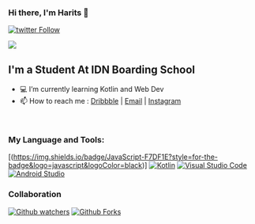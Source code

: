 ### Hi there, I'm Harits 🤘

[![twitter Follow](https://img.shields.io/twitter/follow/risshaaaa?style=social?color=1DA1F2&logo=twitter&style=for-the-badge)](https://twitter.com/risshaaaa)

<picture>
<source 
  srcset="https://github-readme-stats.vercel.app/api?username=Haritsdev0981&show_icons=true&theme=dark"
  media="(prefers-color-scheme: dark)"
/>
<source
  srcset="https://github-readme-stats.vercel.app/api?username=Haritsdev0981&show_icons=true"
  media="(prefers-color-scheme: light), (prefers-color-scheme: no-preference)"
/>
<img src="https://github-readme-stats.vercel.app/api?username=Haritsdev0981&show_icons=true" />
</picture>

## I'm a Student At IDN Boarding School 

- 💻 I’m currently learning Kotlin and Web Dev
- 📫 How to reach me : [Dribbble](https://dribbble.com/rtsss) | [Email](mailto:haritsdeveloperidn@gmail.com) | [Instagram](https://www.instagram.com/hrtisa/)

<br>


### My Language and Tools:

[(https://img.shields.io/badge/JavaScript-F7DF1E?style=for-the-badge&logo=javascript&logoColor=black)]
[![Kotlin](https://img.shields.io/badge/kotlin-%230095D5.svg?style=for-the-badge&logo=kotlin&logoColor=white)](https://kotlinlang.org/) [![Visual Studio Code](https://img.shields.io/badge/Visual%20Studio%20Code-0078d7.svg?style=for-the-badge&logo=visual-studio-code&logoColor=white)](https://code.visualstudio.com/) [![Android Studio](https://img.shields.io/badge/Android%20Studio-3DDC84.svg?style=for-the-badge&logo=android-studio&logoColor=white)](https://developer.android.com/studio)
<br>
### Collaboration
[![Github watchers](https://img.shields.io/github/watchers/Haritsdev0981/We-muslim2.0?style=for-the-badge)](https://github.com/Haritsdev0981/We-muslim2.0) [![Github Forks](https://img.shields.io/github/forks/Haritsdev0981/We-muslim2.0?style=for-the-badge)](https://github.com/Haritsdev0981/We-muslim2.0)
